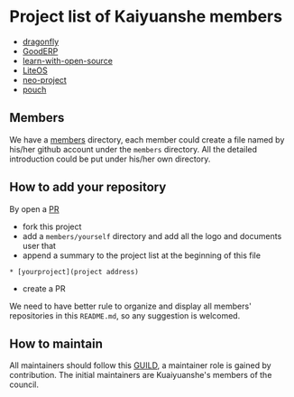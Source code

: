 # Project list of Kaiyuanshe members

* [dragonfly](https://github.com/alibaba/dragonfly)
* [GoodERP](https://github.com/osbzr/gooderp_addons)
* [learn-with-open-source](https://github.com/zhuangbiaowei/learn-with-open-source)
* [LiteOS](https://github.com/LITEOS/LiteOS_Kernel)
* [neo-project](https://github.com/neo-project)
* [pouch](https://github.com/alibaba/pouch)

## Members

We have a [members](members) directory, each member could create a file named by his/her github account 
under the `members` directory.
All the detailed introduction could be put under his/her own directory. 

## How to add your repository

By open a [PR](github.com/kaiyuanshe/pulls)
- fork this project
- add a `members/yourself` directory and add all the logo and documents user that
- append a summary to the project list at the beginning of this file
```
* [yourproject](project address)
```
- create a PR

We need to have better rule to organize and display all members' repositories in this `README.md`,
so any suggestion is welcomed. 

## How to maintain

All maintainers should follow this [GUILD](MAINTAINERS_GUILD.md), a maintainer role is gained by contribution.
The initial maintainers are Kuaiyuanshe's members of the council.
